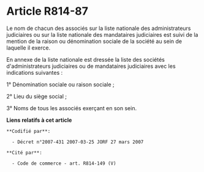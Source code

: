 # Article R814-87

Le nom de chacun des associés sur la liste nationale des administrateurs judiciaires ou sur la liste nationale des
mandataires judiciaires est suivi de la mention de la raison ou dénomination sociale de la société au sein de laquelle il
exerce.

En annexe de la liste nationale est dressée la liste des sociétés d'administrateurs judiciaires ou de mandataires judiciaires
avec les indications suivantes :

1° Dénomination sociale ou raison sociale ;

2° Lieu du siège social ;

3° Noms de tous les associés exerçant en son sein.

**Liens relatifs à cet article**

	**Codifié par**:

	  - Décret n°2007-431 2007-03-25 JORF 27 mars 2007

	**Cité par**:

	  - Code de commerce - art. R814-149 (V)
